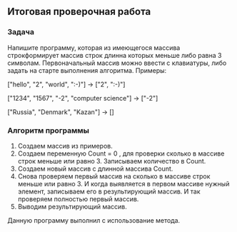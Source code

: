 ## Итоговая проверочная работа

### Задача
Напишите программу, которая из имеющегося массива строкформирует массив строк
длинна которых меньше либо равна 3 символам.
Первоначальный массив можно ввести с клавиатуры, либо задать на старте выполнения алгоритма.
Примеры:

["hello", "2", "world", ":-)"] -> ["2", ":-)"]

["1234", "1567", "-2", "computer science"] -> ["-2"]

["Russia", "Denmark", "Kazan"] -> []

### Алгоритм программы
1. Создаем массив из примеров.
2. Создаем переменную Count = 0 , для проверки сколько в массиве строк меньше или равно 3. Записываем количество в Count.
3. Создаем новый массив с длинной массива Count.
4. Снова проверяем первый массив на сколько в массиве строк меньше или равно 3. 
И когда выявляется в первом массиве нужный элемент, записываем его в результирующий массив. И так проверяем полностью первый массив.
5. Выводим результирующий массив.

Данную программу выполнил с использование метода.
